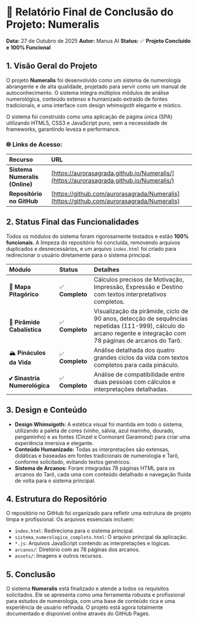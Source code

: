 # 📜 Relatório Final de Conclusão do Projeto: Numeralis

**Data:** 27 de Outubro de 2025
**Autor:** Manus AI
**Status:** ✅ **Projeto Concluído e 100% Funcional**

## 1. Visão Geral do Projeto

O projeto **Numeralis** foi desenvolvido como um sistema de numerologia abrangente e de alta qualidade, projetado para servir como um manual de autoconhecimento. O sistema integra múltiplos módulos de análise numerológica, conteúdo extenso e humanizado extraído de fontes tradicionais, e uma interface com design *whimsigoth* elegante e místico.

O sistema foi construído como uma aplicação de página única (SPA) utilizando HTML5, CSS3 e JavaScript puro, sem a necessidade de frameworks, garantindo leveza e performance.

### **🌐 Links de Acesso:**

| Recurso | URL |
| :--- | :--- |
| **Sistema Numeralis (Online)** | [https://aurorasagrada.github.io/Numeralis/](https://aurorasagrada.github.io/Numeralis/) |
| **Repositório no GitHub** | [https://github.com/aurorasagrada/Numeralis](https://github.com/aurorasagrada/Numeralis) |

## 2. Status Final das Funcionalidades

Todos os módulos do sistema foram rigorosamente testados e estão **100% funcionais**. A limpeza do repositório foi concluída, removendo arquivos duplicados e desnecessários, e um arquivo `index.html` foi criado para redirecionar o usuário diretamente para o sistema principal.

| Módulo | Status | Detalhes |
| :--- | :--- | :--- |
| 🌟 **Mapa Pitagórico** | ✅ **Completo** | Cálculos precisos de Motivação, Impressão, Expressão e Destino com textos interpretativos completos. |
| 🔺 **Pirâmide Cabalística** | ✅ **Completo** | Visualização da pirâmide, ciclo de 90 anos, detecção de sequências repetidas (111-999), cálculo do arcano regente e integração com 78 páginas de arcanos do Tarô. |
| 🏔️ **Pináculos da Vida** | ✅ **Completo** | Análise detalhada dos quatro grandes ciclos da vida com textos completos para cada pináculo. |
| 💕 **Sinastria Numerológica** | ✅ **Completo** | Análise de compatibilidade entre duas pessoas com cálculos e interpretações detalhadas. |

## 3. Design e Conteúdo

- **Design Whimsigoth:** A estética visual foi mantida em todo o sistema, utilizando a paleta de cores (vinho, sálvia, azul marinho, dourado, pergaminho) e as fontes (Cinzel e Cormorant Garamond) para criar uma experiência imersiva e elegante.
- **Conteúdo Humanizado:** Todas as interpretações são extensas, didáticas e baseadas em fontes tradicionais de numerologia e Tarô, conforme solicitado, evitando textos genéricos.
- **Sistema de Arcanos:** Foram integradas 78 páginas HTML para os arcanos do Tarô, cada uma com conteúdo detalhado e navegação fluida de volta para o sistema principal.

## 4. Estrutura do Repositório

O repositório no GitHub foi organizado para refletir uma estrutura de projeto limpa e profissional. Os arquivos essenciais incluem:

- `index.html`: Redireciona para o sistema principal.
- `sistema_numerologico_completo.html`: O arquivo principal da aplicação.
- `*.js`: Arquivos JavaScript contendo as interpretações e lógicas.
- `arcanos/`: Diretório com as 78 páginas dos arcanos.
- `assets/`: Imagens e outros recursos.

## 5. Conclusão

O sistema **Numeralis** está finalizado e atende a todos os requisitos solicitados. Ele se apresenta como uma ferramenta robusta e profissional para estudos de numerologia, com uma base de conteúdo rica e uma experiência de usuário refinada. O projeto está agora totalmente documentado e disponível online através do GitHub Pages.

